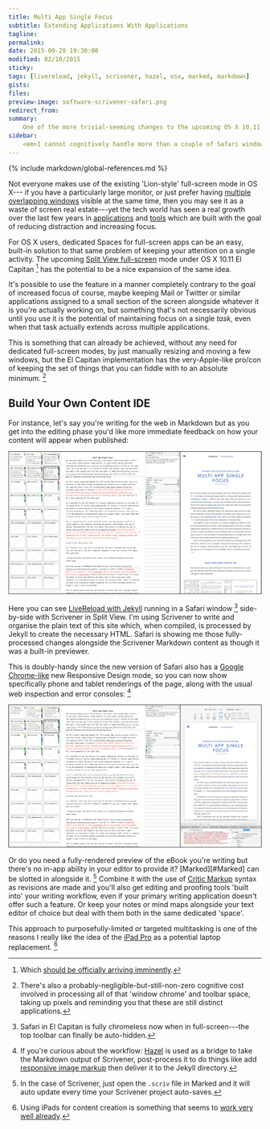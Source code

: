 ```yaml
---
title: Multi App Single Focus
subtitle: Extending Applications With Applications
tagline: 
permalink: 
date: 2015-09-28 19:30:00
modified: 02/10/2015
sticky: 
tags: [livereload, jekyll, scrivener, hazel, osx, marked, markdown]
gists: 
files: 
preview-image: software-scrivener-safari.png
redirect_from: 
summary:
    One of the more trivial-seeming changes to the upcoming OS X 10.11 release, but one that I've found most immediately useful, is the addition of a new split-screen mode for full-screen apps.
sidebar:
    <em>I cannot cognitively handle more than a couple of Safari windows</em>&mdash;<a href='https://overcast.fm/+CdRRhGxw/1:30:21'>Casey Liss, ATP 96</a>
---
```


<!-- Includes -->

{% include markdown/global-references.md %}

<!-- Content -->

Not everyone makes use of the existing 'Lion-style' full-screen mode in OS X--- if you have a particularly large monitor, or just prefer having [multiple overlapping windows](https://overcast.fm/+CdRRhGxw/1:30:21) visible at the same time, then you may see it as a waste of screen real estate---yet the tech world has seen a real growth over the last few years in [applications](https://ia.net/writer/mac/) and [tools](http://selfcontrolapp.com) which are built with the goal of reducing distraction and increasing focus.

For OS X users, dedicated Spaces for full-screen apps can be an easy, built-in solution to that same problem of keeping your attention on a single activity. The upcoming [Split View full-screen](http://www.apple.com/osx/elcapitan-preview/) mode under OS X 10.11 El Capitan [^release-date] has the potential to be a nice expansion of the same idea.

It's possible to use the feature in a manner completely contrary to the goal of increased focus of course, maybe keeping Mail or Twitter or similar applications assigned to a small section of the screen alongside whatever it is you're actually working on, but something that's not necessarily obvious until you use it is the potential of maintaining focus on a single *task*, even when that task actually extends across multiple applications.

This is something that can already be achieved, without any need for dedicated full-screen modes, by just manually resizing and moving a few windows, but the El Capitan implementation has the very-Apple-like pro/con of keeping the set of things that you can fiddle with to an absolute minimum. [^distraction-pixels]

## Build Your Own Content IDE

For instance, let's say you're writing for the web in Markdown but as you get into the editing phase you'd like more immediate feedback on how your content will appear when published:

<a href="/assets/images/software-scrivener-safari@3x.png"><img srcset="/assets/images/software-scrivener-safari@2x.png 2x, /assets/images/software-scrivener-safari@3x.png 3x" src="/assets/images/software-scrivener-safari.png" alt="Click to enlarge" title="Using Scrivener and Safari full-screen in El Capitan"></a>

Here you can see [LiveReload with Jekyll](http://dan.doezema.com/2014/01/setting-up-livereload-with-jekyll/) running in a Safari window [^chromeless] side-by-side with Scrivener in Split View. I'm using Scrivener to write and organise the plain text of this site which, when compiled, is processed by Jekyll to create the necessary HTML. Safari is showing me those fully-processed changes alongside the Scrivener Markdown content as though it was a built-in previewer.

This is doubly-handy since the new version of Safari also has a [Google Chrome-like](http://blog.chromium.org/2014/09/responsive-web-design-with-devtools.html) new Responsive Design mode, so you can now show specifically phone and tablet renderings of the page, along with the usual web inspection and error consoles:  [^workflow]

<a href="/assets/images/software-scrivener-safari-responsive@3x.png"><img srcset="/assets/images/software-scrivener-safari-responsive@2x.png 2x, /assets/images/software-scrivener-safari-responsive@3x.png 3x" src="/assets/images/software-scrivener-safari-responsive.png" alt="Click to enlarge" title="Responsive Design in Safari"></a>

Or do you need a fully-rendered preview of the eBook you're writing but there's no in-app ability in your editor to provide it? [Marked][#Marked] can be slotted in alongside it. [^marked] Combine it with the use of [Critic Markup](http://criticmarkup.com) syntax as revisions are made and you'll also get editing and proofing tools 'built into' your writing workflow, even if your primary writing application doesn't offer such a feature. Or keep your notes or mind maps alongside your text editor of choice but deal with them both in the same dedicated 'space'. 

This approach to purposefully-limited or targeted multitasking is one of the reasons I really like the idea of the [iPad Pro](https://www.apple.com/ipad-pro/) as a potential laptop replacement. [^viticci]

<!-- Notes -->

[^release-date]: Which [should be officially arriving imminently](http://9to5mac.com/2015/09/09/apple-reveals-os-x-el-capitan-release-date-update-set-ship-on-september-30th/).

[^distraction-pixels]: There's also a probably-negligible-but-still-non-zero cognitive cost involved in processing all of that 'window chrome' and toolbar space, taking up pixels and reminding you that these are still distinct applications.

[^chromeless]: Safari in El Capitan is fully chromeless now when in full-screen---the top toolbar can finally be auto-hidden.

[^workflow]: If you're curious about the workflow: [Hazel](http://www.noodlesoft.com/index.php) is used as a bridge to take the Markdown output of Scrivener, post-process it to do things like add [responsive image markup](/technology/responsive-image-markdown/) then deliver it to the Jekyll directory.

[^marked]: In the case of Scrivener, just open the `.scriv` file in Marked and it will auto update every time your Scrivener project auto-saves.

[^viticci]: Using iPads for content creation is something that seems to [work very well already](https://www.macstories.net/stories/ios-9-review/).
